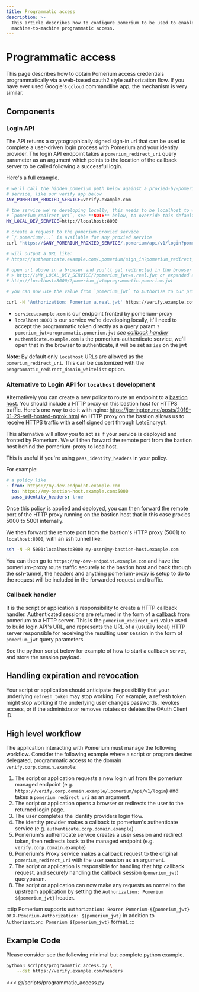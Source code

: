 ```yaml
---
title: Programmatic access
description: >-
  This article describes how to configure pomerium to be used to enable
  machine-to-machine programmatic access.
---
```


# Programmatic access

This page describes how to obtain Pomerium access credentials programmatically via a web-based oauth2 style authorization flow. If you have ever used Google's `gcloud` commandline app, the mechanism is very similar.

## Components

### Login API

The API returns a cryptographically signed sign-in url that can be used to complete a user-driven login process with Pomerium and your identity provider. The login API endpoint takes a `pomerium_redirect_uri` query parameter as an argument which points to the location of the callback server to be called following a successful login.

Here's a full example.

```bash
# we'll call the hidden pomerium path below against a proxied-by-pomerium
# service, like our verify app below
ANY_POMERIUM_PROXIED_SERVICE=verify.example.com

# the service we're developing locally, this needs to be localhost to work with
# `pomerium_redirect_uri`, see **NOTE** below, to override this default
MY_LOCAL_DEV_SERVICE=http://localhost:8000

# create a request to the pomerium-proxied service
# `/.pomerium/...` is available for any proxied service
curl "https://$ANY_POMERIUM_PROXIED_SERVICE/.pomerium/api/v1/login?pomerium_redirect_uri=$MY_LOCAL_DEV_SERVICE"

# will output a URL like:
# https://authenticate.example.com/.pomerium/sign_in?pomerium_redirect_uri=http%3A%2F%2Flocalhost%3Fpomerium_callback_uri%3Dhttps%253A%252F%verify.example.com%252F.pomerium%252Fapi%252Fv1%252Flogin%253Fpomerium_redirect_uri%253Dhttp%253A%252F%252Flocalhost&sig=hsLuzJctmgsN4kbMeQL16fe_FahjDBEcX0_kPYfg8bs%3D&ts=1573262981

# open url above in a browser and you'll get redirected in the browser to
# > http://$MY_LOCAL_DEV_SERVICE/?pomerium_jwt=a.real.jwt or expanded as
# http://localhost:8000/?pomerium_jwt=programmatic.pomerium.jwt

# you can now use the value from `pomerium_jwt` to Authorize to our proxied endpoint (which you could use to proxy `localhost`)

curl -H 'Authorization: Pomerium a.real.jwt' https://verify.example.com
```

- `service.example.com` is our endpoint fronted by pomerium-proxy
- `localhost:8000` is our service we're developing locally, it'll need to accept the programmatic token directly as a query param `?pomerium_jwt=programmatic.pomerium.jwt` _see [callback handler](#callback-handler)_
- `authenticate.example.com` is the pomerium-authenticate service, we'll open that in the browser to authenticate, it will be set as `iss` on the jwt

**Note**: By default only `localhost` URLs are allowed as the `pomerium_redirect_uri`. This can be customized with the `programmatic_redirect_domain_whitelist` option.

### Alternative to Login API for `localhost` development

Alternatively you can create a new policy to route an endpoint to a [bastion host](https://en.wikipedia.org/wiki/Bastion_host). You should include a HTTP proxy on this bastion host for HTTPS traffic. Here's one way to do it with nginx: <https://jerrington.me/posts/2019-01-29-self-hosted-ngrok.html> An HTTP proxy on the bastion allows us to receive HTTPS traffic with a self signed cert through LetsEncrypt.

This alternative will allow you to act as if your service is deployed and fronted by Pomerium. We will then forward the remote port from the bastion host behind the pomerium-proxy to localhost.

This is useful if you're using `pass_identity_headers` in your policy.

For example:

```yaml
# a policy like
- from: https://my-dev-endpoint.example.com
  to: https://my-bastion-host.example.com:5000
  pass_identity_headers: true
```

Once this policy is applied and deployed, you can then forward the remote port of the HTTP proxy running on the bastion host that in this case proxies 5000 to 5001 internally.

We then forward the remote port from the bastion's HTTP proxy (5001) to `localhost:8000`, with an ssh tunnel like:

```sh
ssh -N -R 5001:localhost:8000 my-user@my-bastion-host.example.com
```

You can then go to `https://my-dev-endpoint.example.com` and have the pomerium-proxy route traffic securely to the bastion host and back through the ssh-tunnel, the headers and anything pomerium-proxy is setup to do to the request will be included in the forwarded request and traffic.

### Callback handler

It is the script or application's responsibility to create a HTTP callback handler. Authenticated sessions are returned in the form of a [callback](https://developer.okta.com/docs/concepts/auth-overview/#what-kind-of-client-are-you-building) from pomerium to a HTTP server. This is the `pomerium_redirect_uri` value used to build login API's URL, and represents the URL of a (usually local) HTTP server responsible for receiving the resulting user session in the form of `pomerium_jwt` query parameters.

See the python script below for example of how to start a callback server, and store the session payload.

## Handling expiration and revocation

Your script or application should anticipate the possibility that your underlying  `refresh_token` may stop working. For example, a refresh token might stop working if the underlying user changes passwords, revokes access, or if the administrator removes rotates or deletes the OAuth Client ID.

## High level workflow

The application interacting with Pomerium must manage the following workflow. Consider the following example where a script or program desires delegated, programmatic access to the domain `verify.corp.domain.example`:

1. The script or application requests a new login url from the pomerium managed endpoint (e.g. `https://verify.corp.domain.example/.pomerium/api/v1/login`) and takes a `pomerium_redirect_uri` as an argument.
1. The script or application opens a browser or redirects the user to the returned login page.
1. The user completes the identity providers login flow.
1. The identity provider makes a callback to pomerium's authenticate service (e.g. `authenticate.corp.domain.example`) .
1. Pomerium's authenticate service creates a user session and redirect token, then redirects back to the managed endpoint (e.g. `verify.corp.domain.example`)
1. Pomerium's Proxy service makes a callback request to the original `pomerium_redirect_uri` with the user session as an argument.
1. The script or application is responsible for handling that http callback request, and securely handling the callback session (`pomerium_jwt`) queryparam.
1. The script or application can now make any requests as normal to the upstream application by setting the `Authorization: Pomerium ${pomerium_jwt}` header.

:::tip
Pomerium supports `Authorization: Bearer Pomerium-${pomerium_jwt}` or `X-Pomerium-Authorization: ${pomerium_jwt}` in addition to `Authorization: Pomerium ${pomerium_jwt}` format.
:::

## Example Code

Please consider see the following minimal but complete python example.

```bash
python3 scripts/programmatic_access.py \
	--dst https://verify.example.com/headers
```

<<< @/scripts/programmatic_access.py

[authorization bearer token]: https://developers.google.com/gmail/markup/actions/verifying-bearer-tokens
[identity provider]: /identity-providers
[proof key for code exchange]: https://tools.ietf.org/html/rfc7636
